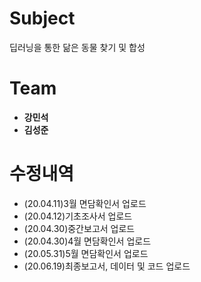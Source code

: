  # Subject
 
 딥러닝을 통한 닮은 동물 찾기 및 합성
 
 # Team
 
 - **강민석**
 - **김성준**
 # 수정내역
 
 - (20.04.11)3월 면담확인서 업로드
 - (20.04.12)기초조사서 업로드
 - (20.04.30)중간보고서 업로드
 - (20.04.30)4월 면담확인서 업로드
 - (20.05.31)5월 면담확인서 업로드
 - (20.06.19)최종보고서, 데이터 및 코드 업로드 